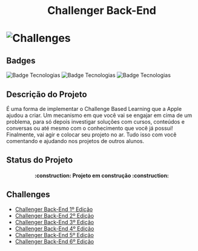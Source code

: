 <h1 align="center"> Challenger Back-End <h1>


![Challenges](https://www.alura.com.br/assets/img/challenges/logos/logo-challenges-back-end.1686744881.svg)


## Badges

![Badge Tecnologias](https://img.shields.io/badge/Tecnologia-GitHub-blue?style=plastic) 
![Badge Tecnologias](https://img.shields.io/badge/Tecnologia-Java-red?style=plastic)
![Badge Tecnologias](https://img.shields.io/badge/Tecnologia-SpringBoot-green?style=plastic)


## Descrição do Projeto

É uma forma de implementar o Challenge Based Learning que a Apple ajudou a criar. Um mecanismo em que você vai se engajar em cima de um problema, para só depois investigar soluções com cursos, conteúdos e conversas ou até mesmo com o conhecimento que você já possui! Finalmente, vai agir e colocar seu projeto no ar. Tudo isso com você comentando e ajudando nos projetos de outros alunos.
## Status do Projeto

<h4 align="center"> 
    :construction:  Projeto em construção  :construction:
</h4>

## Challenges

* [Challenger Back-End 1º Edição]()
* [Challenger Back-End 2º Edição]()
* [Challenger Back-End 3º Edição]()
* [Challenger Back-End 4º Edição]()
* [Challenger Back-End 5º Edição]()
* [Challenger Back-End 6º Edição]()
